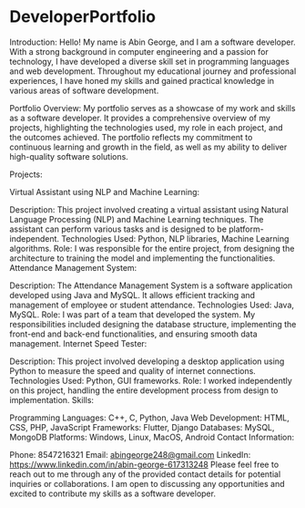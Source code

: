 # DeveloperPortfolio

Introduction:
Hello! My name is Abin George, and I am a software developer. With a strong background in computer engineering and a passion for technology, I have developed a diverse skill set in programming languages and web development. Throughout my educational journey and professional experiences, I have honed my skills and gained practical knowledge in various areas of software development.

Portfolio Overview:
My portfolio serves as a showcase of my work and skills as a software developer. It provides a comprehensive overview of my projects, highlighting the technologies used, my role in each project, and the outcomes achieved. The portfolio reflects my commitment to continuous learning and growth in the field, as well as my ability to deliver high-quality software solutions.

Projects:

Virtual Assistant using NLP and Machine Learning:

Description: This project involved creating a virtual assistant using Natural Language Processing (NLP) and Machine Learning techniques. The assistant can perform various tasks and is designed to be platform-independent.
Technologies Used: Python, NLP libraries, Machine Learning algorithms.
Role: I was responsible for the entire project, from designing the architecture to training the model and implementing the functionalities.
Attendance Management System:

Description: The Attendance Management System is a software application developed using Java and MySQL. It allows efficient tracking and management of employee or student attendance.
Technologies Used: Java, MySQL.
Role: I was part of a team that developed the system. My responsibilities included designing the database structure, implementing the front-end and back-end functionalities, and ensuring smooth data management.
Internet Speed Tester:

Description: This project involved developing a desktop application using Python to measure the speed and quality of internet connections.
Technologies Used: Python, GUI frameworks.
Role: I worked independently on this project, handling the entire development process from design to implementation.
Skills:

Programming Languages: C++, C, Python, Java
Web Development: HTML, CSS, PHP, JavaScript
Frameworks: Flutter, Django
Databases: MySQL, MongoDB
Platforms: Windows, Linux, MacOS, Android
Contact Information:

Phone: 8547216321
Email: abingeorge248@gmail.com
LinkedIn: https://www.linkedin.com/in/abin-george-617313248
Please feel free to reach out to me through any of the provided contact details for potential inquiries or collaborations. I am open to discussing any opportunities and excited to contribute my skills as a software developer.

